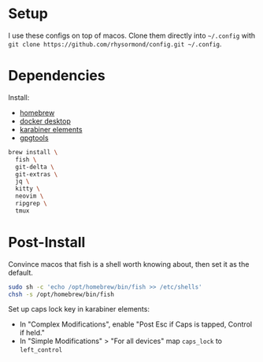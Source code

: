# Setup

I use these configs on top of macos.
Clone them directly into `~/.config` with `git clone https://github.com/rhysormond/config.git ~/.config`.

# Dependencies

Install:
 - [homebrew](https://brew.sh/)
 - [docker desktop](https://www.docker.com/products/docker-desktop/)
 - [karabiner elements](https://karabiner-elements.pqrs.org/)
 - [gpgtools](https://gpgtools.org/)

```sh
brew install \
  fish \
  git-delta \
  git-extras \
  jq \
  kitty \
  neovim \
  ripgrep \
  tmux
```

# Post-Install

Convince macos that fish is a shell worth knowing about, then set it as the default.
```sh
sudo sh -c 'echo /opt/homebrew/bin/fish >> /etc/shells'
chsh -s /opt/homebrew/bin/fish
```

Set up caps lock key in karabiner elements:
 - In "Complex Modifications", enable "Post Esc if Caps is tapped, Control if held."
 - In "Simple Modifications" > "For all devices" map `caps_lock` to `left_control`
